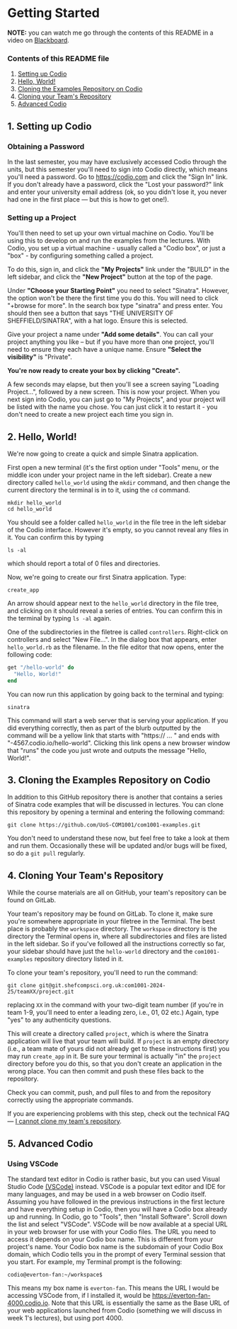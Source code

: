 # Getting Started

**NOTE:** you can watch me go through the contents of this README in a video on [Blackboard]().

### Contents of this README file

1. [Setting up Codio](#1-setting-up-codio)
2. [Hello, World!](#2-hello-world)
3. [Cloning the Examples Repository on Codio](#3-cloning-the-examples-repository-on-codio)
4. [Cloning your Team's Repository](#4-cloning-your-teams-repository)
5. [Advanced Codio](#5-advanced-codio)

## 1. Setting up Codio

### Obtaining a Password

In the last semester, you may have exclusively accessed Codio through the units, but this semester you'll need to sign into Codio directly, which means you'll need a password. Go to https://codio.com and click the "Sign In" link. If you don't already have a
password, click the "Lost your password?" link and enter your university email address (ok, so you didn't lose it, you never had one in the first place — but this is how to get one!).

### Setting up a Project

You'll then need to set up your own virtual machine on Codio. You'll be using this to develop on and run the examples from the lectures. With Codio, you set up a virtual machine - usually called a "Codio box", or just a "box" - by configuring something called a project.

To do this, sign in, and click the  **"My Projects"** link under the "BUILD" in the left sidebar, and click the **"New Project"** button at the top of the page.

Under **"Choose your Starting Point"** you need to select "Sinatra". However, the option won't be there the first time you do this. You will need to click "+browse for more". In the search box type "sinatra" and press enter. You should then see a button that says "THE UNIVERSITY OF SHEFFIELD/SINATRA", with a hat logo. Ensure this is selected.

Give your project a name under **"Add some details"**. You can call your project anything you like – but if you have more than one project, you'll need to ensure they each have a unique name.  Ensure **"Select the visibility"** is "Private".

**You're now ready to create your box by clicking "Create".**

A few seconds may elapse, but then you'll see a screen saying "Loading Project...", followed by a new screen. This is now your project. When you next sign into Codio, you can just go to "My Projects", and your project will be listed with the name you chose. You can just click it to restart it - you don't need to create a new project each time you sign in.

## 2. Hello, World!

We're now going to create a quick and simple Sinatra application.

First open a new terminal (it's the first option under "Tools" menu, or the middle icon under your project name in the left sidebar). Create a new directory called `hello_world` using the `mkdir` command, and then change the current directory the terminal is in to it, using the `cd` command.

```console
mkdir hello_world
cd hello_world
```

You should see a folder called `hello_world` in the file tree in the left sidebar of the Codio interface. However it's empty, so you cannot reveal any files in it. You can confirm this by typing

```console
ls -al
```

which should report a total of 0 files and directories.

Now, we're going to create our first Sinatra application. Type:

```console
create_app
```

An arrow should appear next to the `hello_world` directory in the file tree, and clicking on it should reveal a series of entries. You can confirm this in the terminal by typing `ls -al` again.

One of the subdirectories in the filetree is called `controllers`. Right-click on controllers and select "New File...". In the dialog box that appears, enter `hello_world.rb` as the filename. In the file editor that now opens, enter the following code:

```ruby
get "/hello-world" do
  "Hello, World!"
end
```

You can now run this application by going back to the terminal and typing:

```console
sinatra
```

This command will start a web server that is serving your application. If you did everything correctly, then as part of the blurb outputted by the command will be a yellow link that starts with "https:// ... " and ends with "-4567.codio.io/hello-world". Clicking this link opens a new browser window that "runs" the code you just wrote and outputs the message "Hello, World!".

## 3. Cloning the Examples Repository on Codio

In addition to this GitHub repository there is another that contains a series of Sinatra code examples that will be discussed in lectures. You can clone this repository by opening a terminal and entering the following command:

```console
git clone https://github.com/UoS-COM1001/com1001-examples.git
```

You don't need to understand these now, but feel free to take a look at them and run them. Occasionally these will be updated and/or bugs will be fixed, so do a `git pull` regularly.

## 4. Cloning Your Team's Repository

While the course materials are all on GitHub, your team's repository can be found on GitLab.

Your team's repository may be found on GitLab. To clone it, make sure you're somewhere appropriate in your filetree in the Terminal. The best place is probably the `workspace` directory. The `workspace` directory is the directory the Terminal opens in, where all subdirectories and files are listed in the left sidebar. So if you've followed all the instructions correctly so far, your sidebar should have just the `hello-world` directory and the `com1001-examples` repository directory listed in it.

To clone your team's repository, you'll need to run the command:

```console
git clone git@git.shefcompsci.org.uk:com1001-2024-25/teamXX/project.git
```

replacing `XX` in the command with your two-digit team number (if you're in team 1-9, you'll need to enter a leading zero, i.e., 01, 02 etc.) Again, type "yes" to any authenticity questions.

This will create a directory called `project`, which is where the Sinatra application will live that your team will build. If `project` is an empty directory (i.e., a team mate of yours did not already get to these instructions first) you may run `create_app` in it. Be sure your terminal is actually "in" the `project` directory before you do this, so that you don't create an application in the wrong place. You can then commit and push these files back to the repository.

Check you can commit, push, and pull files to and from the repository correctly using the appropriate commands.

If you are experiencing problems with this step, check out the technical FAQ &mdash; [I cannot clone my team's repository](./technical-FAQ.md#i-cannot-clone-my-teams-repository).

## 5. Advanced Codio

### Using VSCode

The standard text editor in Codio is rather basic, but you can used Visual Studio Code [(VSCode)](https://code.visualstudio.com) instead. VSCode is a popular text editor and IDE for many languages, and may be used in a web browser on Codio itself. Assuming you have followed in the previous instructions in the first lecture and have everything setup in Codio, then you will have a Codio box already up and running. In Codio, go to "Tools", then "Install Software". Scroll down the list and select "VSCode". VSCode will be now available at a special URL in your web browser for use with your Codio files. The URL you need to access it depends on your Codio box name. This is different from your project's name. Your Codio box name is the subdomain of your Codio Box domain, which Codio tells you in the prompt of every Terminal session that you start. For example, my Terminal prompt is the following:

```console
codio@everton-fan:~/workspace$
```

This means my box name is ``everton-fan``. This means the URL I would be accessing VSCode from, if I installed it, would be https://everton-fan-4000.codio.io. Note that this URL is essentially the same as the Base URL of your web applications launched from Codio (something we will discuss in week 1's lectures), but using port 4000.


